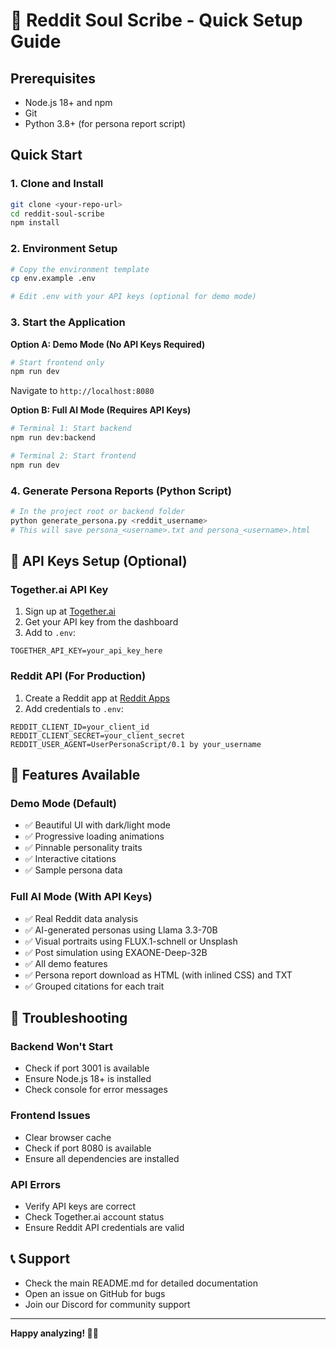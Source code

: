 # 🚀 Reddit Soul Scribe - Quick Setup Guide

## Prerequisites
- Node.js 18+ and npm
- Git
- Python 3.8+ (for persona report script)

## Quick Start

### 1. Clone and Install
```bash
git clone <your-repo-url>
cd reddit-soul-scribe
npm install
```

### 2. Environment Setup
```bash
# Copy the environment template
cp env.example .env

# Edit .env with your API keys (optional for demo mode)
```

### 3. Start the Application

**Option A: Demo Mode (No API Keys Required)**
```bash
# Start frontend only
npm run dev
```
Navigate to `http://localhost:8080`

**Option B: Full AI Mode (Requires API Keys)**
```bash
# Terminal 1: Start backend
npm run dev:backend

# Terminal 2: Start frontend
npm run dev
```

### 4. Generate Persona Reports (Python Script)
```bash
# In the project root or backend folder
python generate_persona.py <reddit_username>
# This will save persona_<username>.txt and persona_<username>.html
```

## 🔑 API Keys Setup (Optional)

### Together.ai API Key
1. Sign up at [Together.ai](https://together.ai)
2. Get your API key from the dashboard
3. Add to `.env`:
```env
TOGETHER_API_KEY=your_api_key_here
```

### Reddit API (For Production)
1. Create a Reddit app at [Reddit Apps](https://www.reddit.com/prefs/apps)
2. Add credentials to `.env`:
```env
REDDIT_CLIENT_ID=your_client_id
REDDIT_CLIENT_SECRET=your_client_secret
REDDIT_USER_AGENT=UserPersonaScript/0.1 by your_username
```

## 🎯 Features Available

### Demo Mode (Default)
- ✅ Beautiful UI with dark/light mode
- ✅ Progressive loading animations
- ✅ Pinnable personality traits
- ✅ Interactive citations
- ✅ Sample persona data

### Full AI Mode (With API Keys)
- ✅ Real Reddit data analysis
- ✅ AI-generated personas using Llama 3.3-70B
- ✅ Visual portraits using FLUX.1-schnell or Unsplash
- ✅ Post simulation using EXAONE-Deep-32B
- ✅ All demo features
- ✅ Persona report download as HTML (with inlined CSS) and TXT
- ✅ Grouped citations for each trait

## 🐛 Troubleshooting

### Backend Won't Start
- Check if port 3001 is available
- Ensure Node.js 18+ is installed
- Check console for error messages

### Frontend Issues
- Clear browser cache
- Check if port 8080 is available
- Ensure all dependencies are installed

### API Errors
- Verify API keys are correct
- Check Together.ai account status
- Ensure Reddit API credentials are valid

## 📞 Support
- Check the main README.md for detailed documentation
- Open an issue on GitHub for bugs
- Join our Discord for community support

---

**Happy analyzing! 🧠✨** 
